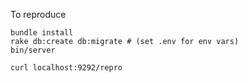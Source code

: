To reproduce

```
bundle install
rake db:create db:migrate # (set .env for env vars)
bin/server
```

```
curl localhost:9292/repro
```
